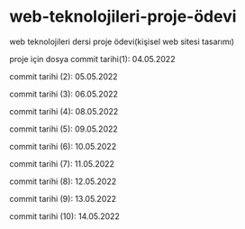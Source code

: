 # web-teknolojileri-proje-ödevi
web teknolojileri dersi proje ödevi(kişisel web sitesi tasarımı)

proje için dosya commit tarihi(1): 04.05.2022

commit tarihi (2): 05.05.2022

commit tarihi (3): 06.05.2022 

commit tarihi (4): 08.05.2022

commit tarihi (5): 09.05.2022

commit tarihi (6): 10.05.2022

commit tarihi (7): 11.05.2022

commit tarihi (8): 12.05.2022

commit tarihi (9): 13.05.2022

commit tarihi (10): 14.05.2022
